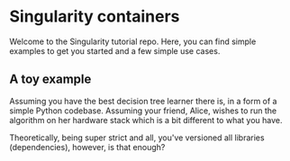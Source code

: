 # Singularity containers

Welcome to the Singularity tutorial repo. Here, you can find simple examples to get you started and a few simple use cases.

## A toy example

Assuming you have the best decision tree learner there is, in a form of a simple Python codebase. Assuming your friend, Alice, wishes to run the algorithm on her hardware stack which is a bit different to what you have.

Theoretically, being super strict and all, you've versioned all libraries (dependencies), however, is that enough?
